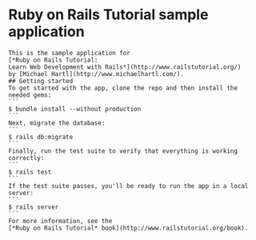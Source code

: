 # Ruby on Rails Tutorial sample application
    This is the sample application for
    [*Ruby on Rails Tutorial:
    Learn Web Development with Rails*](http://www.railstutorial.org/)
    by [Michael Hartl](http://www.michaelhartl.com/).
    ## Getting started
    To get started with the app, clone the repo and then install the needed gems:
    ```
    $ bundle install --without production
    ```
    Next, migrate the database:
    ```
    $ rails db:migrate
    ```
    Finally, run the test suite to verify that everything is working correctly:
    ```
    $ rails test
    ```
    If the test suite passes, you'll be ready to run the app in a local server:
    ```
    $ rails server
    ```
    For more information, see the
    [*Ruby on Rails Tutorial* book](http://www.railstutorial.org/book).
